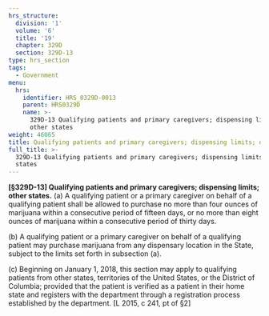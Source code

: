 ```yaml
---
hrs_structure:
  division: '1'
  volume: '6'
  title: '19'
  chapter: 329D
  section: 329D-13
type: hrs_section
tags:
  - Government
menu:
  hrs:
    identifier: HRS_0329D-0013
    parent: HRS0329D
    name: >-
      329D-13 Qualifying patients and primary caregivers; dispensing limits;
      other states
weight: 46065
title: Qualifying patients and primary caregivers; dispensing limits; other states
full_title: >-
  329D-13 Qualifying patients and primary caregivers; dispensing limits; other
  states
---
```

**[§329D-13] Qualifying patients and primary caregivers; dispensing limits; other states.** (a) A qualifying patient or a primary caregiver on behalf of a qualifying patient shall be allowed to purchase no more than four ounces of marijuana within a consecutive period of fifteen days, or no more than eight ounces of marijuana within a consecutive period of thirty days.

(b) A qualifying patient or a primary caregiver on behalf of a qualifying patient may purchase marijuana from any dispensary location in the State, subject to the limits set forth in subsection (a).

(c) Beginning on January 1, 2018, this section may apply to qualifying patients from other states, territories of the United States, or the District of Columbia; provided that the patient is verified as a patient in their home state and registers with the department through a registration process established by the department. [L 2015, c 241, pt of §2]